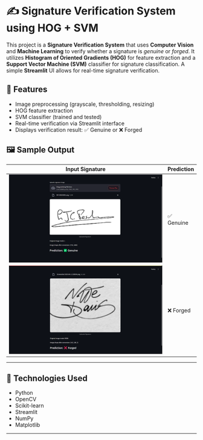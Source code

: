 # ✍️ Signature Verification System using HOG + SVM

This project is a **Signature Verification System** that uses **Computer Vision** and **Machine Learning** to verify whether a signature is *genuine* or *forged*. It utilizes **Histogram of Oriented Gradients (HOG)** for feature extraction and a **Support Vector Machine (SVM)** classifier for signature classification. A simple **Streamlit** UI allows for real-time signature verification.

## 📌 Features

- Image preprocessing (grayscale, thresholding, resizing)
- HOG feature extraction
- SVM classifier (trained and tested)
- Real-time verification via Streamlit interface
- Displays verification result: ✅ Genuine or ❌ Forged

## 🖼 Sample Output

| Input Signature | Prediction |
|----------------|------------|
| ![sample](genuine_01.png) | ✅ Genuine |
| ![sample](forged_01.png)  | ❌ Forged |

---

## 🧠 Technologies Used

- Python
- OpenCV
- Scikit-learn
- Streamlit
- NumPy
- Matplotlib

---

